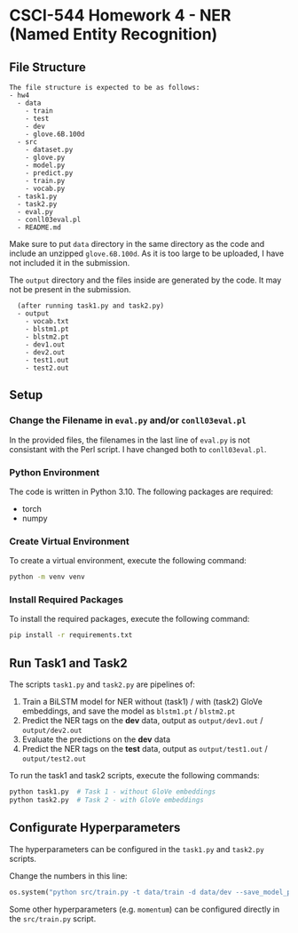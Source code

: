 # CSCI-544 Homework 4 - NER (Named Entity Recognition)

## File Structure
```
The file structure is expected to be as follows:
- hw4
  - data
    - train
    - test
    - dev
    - glove.6B.100d
  - src 
    - dataset.py
    - glove.py
    - model.py
    - predict.py
    - train.py
    - vocab.py
  - task1.py
  - task2.py
  - eval.py
  - conll03eval.pl
  - README.md
```
Make sure to put `data` directory in the same directory as the code and include an unzipped `glove.6B.100d`. As it is too large to be uploaded, I have not included it in the submission.

The `output` directory and the files inside are generated by the code. It may not be present in the submission.
```
  (after running task1.py and task2.py)
  - output
    - vocab.txt
    - blstm1.pt
    - blstm2.pt
    - dev1.out
    - dev2.out
    - test1.out
    - test2.out
```
## Setup
### Change the Filename in `eval.py` and/or `conll03eval.pl`
In the provided files, the filenames in the last line of `eval.py` is not consistant with the Perl script. I have changed both to `conll03eval.pl`.
### Python Environment
The code is written in Python 3.10. The following packages are required:
- torch
- numpy
### Create Virtual Environment
To create a virtual environment, execute the following command:
```bash
python -m venv venv
```
### Install Required Packages
To install the required packages, execute the following command:
```bash
pip install -r requirements.txt
```
## Run Task1 and Task2
The scripts `task1.py` and `task2.py` are pipelines of:
1. Train a BiLSTM model for NER without (task1) / with (task2) GloVe embeddings, and save the model as `blstm1.pt` / `blstm2.pt`
2. Predict the NER tags on the **dev** data, output as `output/dev1.out` / `output/dev2.out`
3. Evaluate the predictions on the **dev** data
4. Predict the NER tags on the **test** data, output as `output/test1.out` / `output/test2.out`

To run the task1 and task2 scripts, execute the following commands:
```bash
python task1.py  # Task 1 - without GloVe embeddings
python task2.py  # Task 2 - with GloVe embeddings
```
## Configurate Hyperparameters
The hyperparameters can be configured in the `task1.py` and `task2.py` scripts. 

Change the numbers in this line:
```python
os.system("python src/train.py -t data/train -d data/dev --save_model_path out/blstm1.pt --epochs 25 --batch_size 32 --learning_rate 0.1")
```
Some other hyperparameters (e.g. `momentum`) can be configured directly in the `src/train.py` script.


